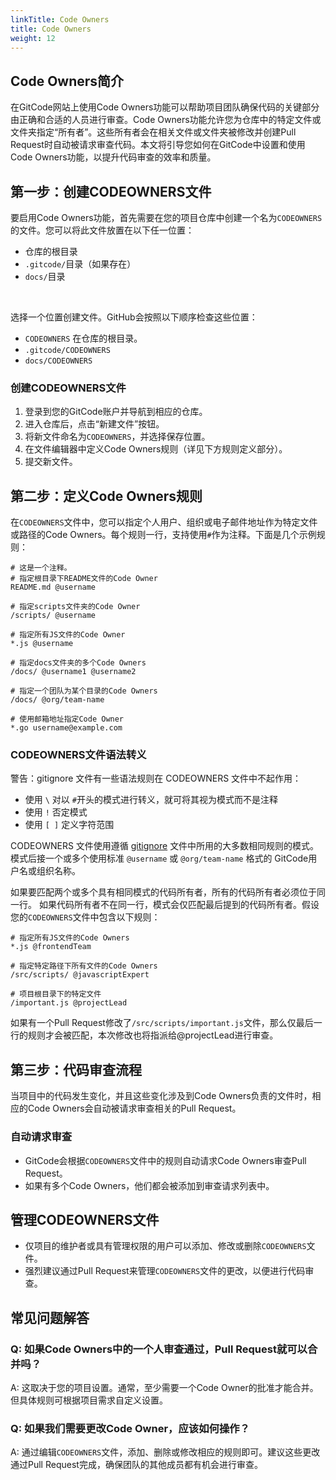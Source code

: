 ```yaml
---
linkTitle: Code Owners
title: Code Owners
weight: 12
---
```


## Code Owners简介

在GitCode网站上使用Code Owners功能可以帮助项目团队确保代码的关键部分由正确和合适的人员进行审查。Code Owners功能允许您为仓库中的特定文件或文件夹指定“所有者”。这些所有者会在相关文件或文件夹被修改并创建Pull Request时自动被请求审查代码。本文将引导您如何在GitCode中设置和使用Code Owners功能，以提升代码审查的效率和质量。

## 第一步：创建CODEOWNERS文件

要启用Code Owners功能，首先需要在您的项目仓库中创建一个名为`CODEOWNERS`​的文件。您可以将此文件放置在以下任一位置：

* 仓库的根目录
* ​`.gitcode/`​目录（如果存在）
* ​`docs/`​目录

‍

选择一个位置创建文件。GitHub会按照以下顺序检查这些位置：

* ​`CODEOWNERS`​ 在仓库的根目录。
* ​`.gitcode/CODEOWNERS`​
* ​`docs/CODEOWNERS`​

### 创建CODEOWNERS文件

1. 登录到您的GitCode账户并导航到相应的仓库。
2. 进入仓库后，点击“新建文件”按钮。
3. 将新文件命名为`CODEOWNERS`​，并选择保存位置。
4. 在文件编辑器中定义Code Owners规则（详见下方规则定义部分）。
5. 提交新文件。

## 第二步：定义Code Owners规则

在`CODEOWNERS`​文件中，您可以指定个人用户、组织或电子邮件地址作为特定文件或路径的Code Owners。每个规则一行，支持使用`#`​作为注释。下面是几个示例规则：

```
# 这是一个注释。
# 指定根目录下README文件的Code Owner
README.md @username

# 指定scripts文件夹的Code Owner
/scripts/ @username

# 指定所有JS文件的Code Owner
*.js @username

# 指定docs文件夹的多个Code Owners
/docs/ @username1 @username2

# 指定一个团队为某个目录的Code Owners
/docs/ @org/team-name

# 使用邮箱地址指定Code Owner
*.go username@example.com
```

### CODEOWNERS文件语法转义

警告：gitignore 文件有一些语法规则在 CODEOWNERS 文件中不起作用：

* 使用 `\`​ 对以 `#`​ 开头的模式进行转义，就可将其视为模式而不是注释
* 使用 `!`​ 否定模式
* 使用 `[ ]`​ 定义字符范围

CODEOWNERS 文件使用遵循 [gitignore](https://git-scm.com/docs/gitignore#_pattern_format) 文件中所用的大多数相同规则的模式。 模式后接一个或多个使用标准 `@username`​ 或 `@org/team-name`​ 格式的 GitCode用户名或组织名称。

如果要匹配两个或多个具有相同模式的代码所有者，所有的代码所有者必须位于同一行。 如果代码所有者不在同一行，模式会仅匹配最后提到的代码所有者。假设您的`CODEOWNERS`​文件中包含以下规则：

```
# 指定所有JS文件的Code Owners
*.js @frontendTeam

# 指定特定路径下所有文件的Code Owners
/src/scripts/ @javascriptExpert

# 项目根目录下的特定文件
/important.js @projectLead
```

如果有一个Pull Request修改了`/src/scripts/important.js`​文件，那么仅最后一行的规则才会被匹配，本次修改也将指派给@projectLead进行审查。

## 第三步：代码审查流程

当项目中的代码发生变化，并且这些变化涉及到Code Owners负责的文件时，相应的Code Owners会自动被请求审查相关的Pull Request。

### 自动请求审查

* GitCode会根据`CODEOWNERS`​文件中的规则自动请求Code Owners审查Pull Request。
* 如果有多个Code Owners，他们都会被添加到审查请求列表中。

## 管理CODEOWNERS文件

* 仅项目的维护者或具有管理权限的用户可以添加、修改或删除`CODEOWNERS`​文件。
* 强烈建议通过Pull Request来管理`CODEOWNERS`​文件的更改，以便进行代码审查。

## 常见问题解答

### Q: 如果Code Owners中的一个人审查通过，Pull Request就可以合并吗？

A: 这取决于您的项目设置。通常，至少需要一个Code Owner的批准才能合并。但具体规则可根据项目需求自定义设置。

### Q: 如果我们需要更改Code Owner，应该如何操作？

A: 通过编辑`CODEOWNERS`​文件，添加、删除或修改相应的规则即可。建议这些更改通过Pull Request完成，确保团队的其他成员都有机会进行审查。

‍
